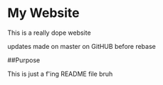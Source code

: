 # My Website
This is a really dope website



updates made on master on GitHUB before rebase 


##Purpose 

This is just a f'ing README file bruh

